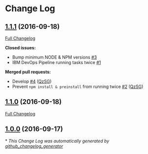 # Change Log

## [1.1.1](https://github.com/QzSG/bluemix-ghost-cloudinary/tree/1.1.1) (2016-09-18)
[Full Changelog](https://github.com/QzSG/bluemix-ghost-cloudinary/compare/1.1.0...1.1.1)

**Closed issues:**

- Bump minimum NODE & NPM versions [\#3](https://github.com/QzSG/bluemix-ghost-cloudinary/issues/3)
- IBM DevOps Pipeline running tasks twice [\#1](https://github.com/QzSG/bluemix-ghost-cloudinary/issues/1)

**Merged pull requests:**

- Develop [\#4](https://github.com/QzSG/bluemix-ghost-cloudinary/pull/4) ([QzSG](https://github.com/QzSG))
- Prevent `npm install & preinstall` from running twice [\#2](https://github.com/QzSG/bluemix-ghost-cloudinary/pull/2) ([QzSG](https://github.com/QzSG))

## [1.1.0](https://github.com/QzSG/bluemix-ghost-cloudinary/tree/1.1.0) (2016-09-18)
[Full Changelog](https://github.com/QzSG/bluemix-ghost-cloudinary/compare/1.0.0...1.1.0)

## [1.0.0](https://github.com/QzSG/bluemix-ghost-cloudinary/tree/1.0.0) (2016-09-17)


\* *This Change Log was automatically generated by [github_changelog_generator](https://github.com/skywinder/Github-Changelog-Generator)*